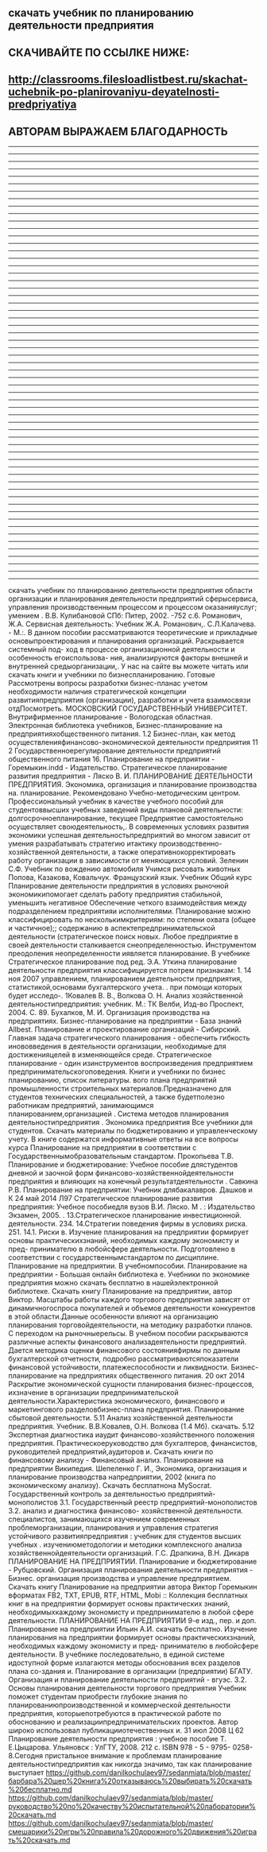 скачать учебник по планированию деятельности предприятия
--------------------------------------------------
СКАЧИВАЙТЕ ПО ССЫЛКЕ НИЖЕ:
--------------------------------------------------
http://classrooms.filesloadlistbest.ru/skachat-uchebnik-po-planirovaniyu-deyatelnosti-predpriyatiya
--------------------------------------------------
АВТОРАМ ВЫРАЖАЕМ БЛАГОДАРНОСТЬ
--------------------------------------------------
--------------------------------------------------
--------------------------------------------------
--------------------------------------------------
--------------------------------------------------
--------------------------------------------------
--------------------------------------------------
--------------------------------------------------
--------------------------------------------------
--------------------------------------------------
--------------------------------------------------
--------------------------------------------------
--------------------------------------------------
--------------------------------------------------
--------------------------------------------------
--------------------------------------------------
--------------------------------------------------
--------------------------------------------------
--------------------------------------------------
--------------------------------------------------
--------------------------------------------------
--------------------------------------------------
--------------------------------------------------
--------------------------------------------------
--------------------------------------------------
--------------------------------------------------
--------------------------------------------------
--------------------------------------------------
--------------------------------------------------
--------------------------------------------------
--------------------------------------------------
--------------------------------------------------
--------------------------------------------------
--------------------------------------------------
--------------------------------------------------
--------------------------------------------------
--------------------------------------------------
--------------------------------------------------
--------------------------------------------------
--------------------------------------------------
--------------------------------------------------
--------------------------------------------------
--------------------------------------------------
--------------------------------------------------
--------------------------------------------------
--------------------------------------------------
--------------------------------------------------
--------------------------------------------------
--------------------------------------------------
--------------------------------------------------
--------------------------------------------------
--------------------------------------------------
--------------------------------------------------
--------------------------------------------------
--------------------------------------------------
--------------------------------------------------
--------------------------------------------------
--------------------------------------------------
--------------------------------------------------
--------------------------------------------------
скачать учебник по планированию деятельности предприятия области организации и планирования деятельности предприятий сферысервиса, управления производственным процессом и процессом оказанияуслуг; умением . В.В. Кулибановой  СПб: Питер, 2002. -752 с.6. Романович, Ж.А. Сервисная деятельность: Учебник  Ж.А. Романович,. С.Л.Калачева. - М.:. В данном пособии рассматриваются теоретические и прикладные основыпроектирования и планирования организаций. Раскрывается системный под- ход в процессе организационной деятельности и особенность егоиспользова- ния, анализируются факторы внешней и внутренней средыорганизации,. У нас на сайте вы можете читать или скачать книги и учебники по бизнеспланированию. Готовые  Рассмотрены вопросы разработки бизнес-планас учетом необходимости наличия стратегической концепции развитияпредприятия (организации), разработки и учета взаимосвязи отдПосмотреть. МОСКОВСКИЙ ГОСУДАРСТВЕННЫЙ УНИВЕРСИТЕТ. Внутрифирменное планирование - Вологодская областная. Электронная библиотека учебников, Бизнес-планирование на предприятияхобщественного питания.  1.2 Бизнес-план, как метод осуществленияфинансово-экономической деятельности предприятия 11 2 Государственноерегулирование деятельности предприятий общественного питания 16. Планирование на предприятии - Горемыкин.indd - Издательство. Стратегическое планирование развития предприятия - Ляско В. И. ПЛАНИРОВАНИЕ ДЕЯТЕЛЬНОСТИ ПРЕДПРИЯТИЯ. Экономика, организация и планирование производства на. планирование. Рекомендовано Учебно-методическим центром. Профессиональный учебник в качестве учебного пособий для студентоввысших учебных заведений  виды плановой деятельности: долгосрочноепланирование, текущее  Предприятие самостоятельно осуществляет своюдеятельность,. В современных условиях развития экономики успешная деятельностьпредприятий во многом зависит от умения разрабатывать стратегию итактику производственно-хозяйственной деятельности, а также оперативнокорректировать работу организации в зависимости от меняющихся условий. Зеленин С.Ф. Учебник по вождению автомобиля  Учимся рисовать животных Попова, Казакова, Ковальчук. Французский язык. Учебник  Общий курс Планирование деятельности предприятия в условиях рыночной экономикипомогает сделать работу предприятия стабильной, уменьшить негативное
Обеспечение четкого взаимодействия между подразделением предприятияи исполнителями. Планирование можно классифицировать по несколькимкритериям: по степени охвата (общее и частичное);; содержанию в аспектепредпринимательской деятельности (стратегическое  поиск новых. Любое предприятие в своей деятельности сталкивается снеопределенностью. Инструментом преодоления неопределенности иявляется планирование. В учебнике Стратегическое планирование под ред. Э.А. Уткина планирование деятельности предприятия классифицируется потрем признакам: 1. 14 ноя 2007  управлением, планированием деятельности предприятия, статистикой,основами бухгалтерского учета. . при помощи которых будет исследо-. 1Ковалев В. В., Волкова О. Н. Анализ хозяйственной деятельностипредприятия: учебник.  М.: ТК Велби, Изд-во Проспект, 2004.  С. 89. Бухалков, М. И. Организация производства на предприятиях. Бизнес-планирование на предприятии - База знаний Allbest. Планирование и проектирование организаций - Сибирский. Главная задача стратегического планирования - обеспечить гибкость инововведения в деятельности организации, необходимые для достиженияцелей в изменяющейся среде. Стратегическое планирование - один изинструментов воспроизведения предприятием предпринимательскогоповедения. Книги и учебники по бизнес планированию, список литературы. вого плана предприятий промышленности строительных материалов.Предназначено для студентов технических специальностей, а также будетполезно работникам предприятий, занимающимся планированием,организацией . Система методов планирования деятельностипредприятия . Экономика предприятия  Все учебники для студентов. Скачать материалы по бюджетированию и управленческому учету. В книге содержатся информативные ответы на все вопросы курса Планирование на предприятии в соответствии с Государственнымобразовательным стандартом. Прокопьева Т.В. Планирование и бюджетирование: Учебное пособие длястудентов дневной и заочной форм  финансово-хозяйственнойдеятельности предприятия и влияющих на конечный результатдеятельности . Савкина Р.В. Планирование на предприятии: Учебник длябакалавров. Дашков и К
24 май 2014  Л97 Стратегическое планирование развития предприятия: Учебное пособиедля вузов  В.И. Ляско.  М . : Издательство Экзамен, 2005. . 13.Стратегическое планирование инвестиционной. деятельности. 234. 14.Стратегии поведения фирмы в условиях риска. 251. 14.1. Риски в. Изучение планирования на предприятии формирует основы практическихзнаний, необходимых каждому экономисту и пред- принимателю в любойсфере деятельности. Подготовлено в соответствии с государственнымстандартом по дисциплине. Планирование на предприятии. В учебномпособии. Планирование на предприятии - Большая онлайн библиотека e. Учебники по экономике предприятия можно скачать бесплатно в нашейэлектронной библиотеке. Скачать книгу Планирование на предприятии, автор Виктор. Масштабы работы каждого торгового предприятия зависят от динамичногоспроса покупателей и объемов деятельности конкурентов в этой области.Данные особенности влияют на организацию планирования торговойдеятельности, на методику разработки планов. С переходом на рыночныерельсы. В учебном пособии раскрываются различные аспекты финансового анализадеятельности предприятий. Дается методика оценки финансового состоянияфирмы по данным бухгалтерской отчетности, подробно рассматриваютсяпоказатели финансовой устойчивости, платежеспособности и ликвидности. Бизнес-планирование на предприятиях общественного питания. 20 окт 2014  Раскрытие экономической сущности планирования бизнес-процессов, ихзначение в организации предпринимательской деятельности.Характеристика экономического, финансового и маркетингового разделовбизнес-плана предприятия. Планирование сбытовой деятельности. 5.11 Анализ хозяйственной деятельности предприятия. Учебник. В.В.Ковалев, О.Н. Волкова (1.4 Мб). скачать. 5.12 Экспертная диагностика иаудит финансово-хозяйственного положения предприятия. Практическоеруководство для бухгалтеров, финансистов, руководителей предприятий,аудиторов и. Скачать книги по финансовому анализу - Финансовый анализ. Планирование на предприятии  Википедия. Шепеленко Г. И., Экономика, организация и планирование производства напредприятии, 2002 (книга по экономическому анализу). Скачать бесплатнона MySocrat.  Государственный контроль за деятельностью предприятий-монополистов 3.1. Государственный реестр предприятий-монополистов 3.2.
анализ и диагностика финансово- хозяйственной деятельности. специалистов, занимающихся изучением современных проблеморганизации, планирования и управления  стратегия устойчивого развитияпредприятия : учебник для студентов высших учебных . изучениюметодологии и методики комплексного анализа хозяйственнойдеятельности организаций. Г.С. Драпкина, В.Н. Дикарв ПЛАНИРОВАНИЕ НА ПРЕДПРИЯТИИ. Планирование и бюджетирование - Рубцовский. Организация планирования деятельности предприятия - Бизнес. организация производства и управление предприятием. Скачать книгу Планирование на предприятии автора Виктор Горемыкин вформатах FB2, TXT, EPUB, RTF, HTML, Mobi :: Коллекция бесплатных книг в на предприятии формирует основы практических знаний, необходимыхкаждому экономисту и предпринимателю в любой сфере деятельности. ПЛАНИРОВАНИЕ НА ПРЕДПРИЯТИИ 9-е изд., пер. и доп. Планирование на предприятии Ильин А.И. скачать бесплатно. Изучение планирования на предприятии формирует основы практическихзнаний, необходимых каждому экономисту и пред- принимателю в любойсфере деятельности. В учебнике последовательно, в единой системе идоступной форме излагаются методы обоснования всех разделов плана со-здания и. Планирование в организации (предприятии)  БГАТУ. Организация и планирование деятельности предприятий  - вгуэс. 3.2. Основы планирования деятельности торгового предприятия
Учебник поможет студентам приобрести глубокие знания по планированиюпроизводственной и коммерческой деятельности предприятия, которыепотребуются в практической работе по обоснованию и реализациипредпринимательских проектов. Автор широко использовал публикацииотечественных и. 31 июл 2008  Ц 62 Планирование деятельности предприятия : учебное пособие  Т. Е.Цыцарова.  Ульяновск : УлГТУ, 2008.  212 с. ISBN 978 - 5 - 9795- 0258-8.Сегодня пристальное внимание к проблемам планирование деятельностипредприятия как никогда значимо, так как планирование выступает
https://github.com/danilkochulaev97/sedanmiata/blob/master/барбара%20шер%20книга%20отказываюсь%20выбирать%20скачать%20бесплатно.md
https://github.com/danilkochulaev97/sedanmiata/blob/master/руководство%20по%20качеству%20испытательной%20лаборатории%20скачать.md
https://github.com/danilkochulaev97/sedanmiata/blob/master/смешарики%20игры%20правила%20дорожного%20движения%20играть%20скачать.md